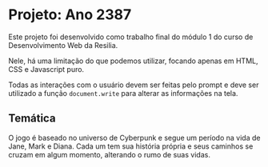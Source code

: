 # Projeto: Ano 2387

Este projeto foi desenvolvido como trabalho final do módulo 1 do curso de
Desenvolvimento Web da Resilia.

Nele, há uma limitação do que podemos utilizar, focando apenas em HTML, CSS e
Javascript puro.

Todas as interações com o usuário devem ser feitas pelo prompt e deve ser
utilizado a função `document.write` para alterar as informações na tela.

## Temática

O jogo é baseado no universo de Cyberpunk e segue um período na vida de Jane,
Mark e Diana. Cada um tem sua história própria e seus caminhos se cruzam em
algum momento, alterando o rumo de suas vidas.
